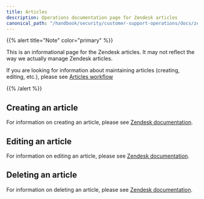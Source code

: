```yaml
---
title: Articles
description: Operations documentation page for Zendesk articles
canonical_path: "/handbook/security/customer-support-operations/docs/zendesk/articles"
---
```


{{% alert title="Note" color="primary" %}}

This is an informational page for the Zendesk articles. It may not reflect the way we actually manage Zendesk articles.

If you are looking for information about maintaining articles (creating, editing, etc.), please see [Articles workflow](../../workflows/zendesk/articles)

{{% /alert %}}

## Creating an article

For information on creating an article, please see [Zendesk documentation](https://support.zendesk.com/hc/en-us/articles/4408839258778-Creating-and-editing-articles-in-the-knowledge-base#topic_bpt_tdq_cy).

## Editing an article

For information on editing an article, please see [Zendesk documentation](https://support.zendesk.com/hc/en-us/articles/4408839258778-Creating-and-editing-articles-in-the-knowledge-base#topic_1rt_tdq_cy).

## Deleting an article

For information on deleting an article, please see [Zendesk documentation](https://support.zendesk.com/hc/en-us/articles/4408832480154-Permanently-deleting-a-knowledge-base-article#comment_4668199360922).
